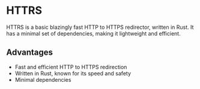 # HTTRS

HTTRS is a basic blazingly fast HTTP to HTTPS redirector, written in Rust. It has a minimal set of dependencies, making it lightweight and efficient.

## Advantages

- Fast and efficient HTTP to HTTPS redirection
- Written in Rust, known for its speed and safety
- Minimal dependencies

